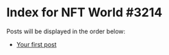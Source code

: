 # Index for NFT World #3214
Posts will be displayed in the order below:

- [Your first post](./001-first.md)

